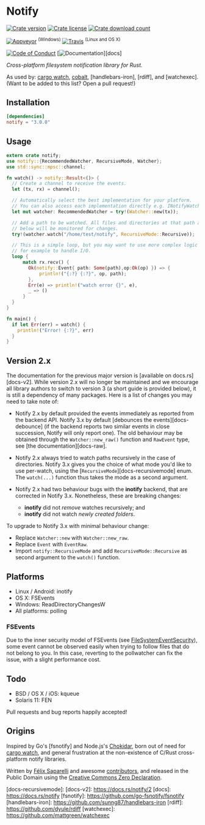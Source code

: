 # Notify

[![Crate version](https://img.shields.io/crates/v/notify.svg?style=flat-square)][crate]
[![Crate license](https://img.shields.io/crates/l/notify.svg?style=flat-square)][cc0]
[![Crate download count](https://img.shields.io/crates/d/notify.svg?style=flat-square)][crate]

[![Appveyor](https://img.shields.io/appveyor/ci/passcod/rsnotify.svg?style=flat-square)][build-windows] <sup>(Windows)</sup>
[![Travis](https://img.shields.io/travis/passcod/rsnotify.svg?style=flat-square)][build-unix] <sup>(Linux and OS X)</sup>

[![Code of Conduct](https://img.shields.io/badge/contributor-covenant-123456.svg?style=flat-square)][coc]
[![Documentation](https://img.shields.io/badge/documentation-docs.rs-df3600.svg?style=flat-square)][docs]


_Cross-platform filesystem notification library for Rust._


As used by: [cargo watch], [cobalt], [handlebars-iron], [rdiff], and
[watchexec]. (Want to be added to this list? Open a pull request!)

## Installation

```toml
[dependencies]
notify = "3.0.0"
```

## Usage

```rust
extern crate notify;
use notify::{RecommendedWatcher, RecursiveMode, Watcher};
use std::sync::mpsc::channel;

fn watch() -> notify::Result<()> {
  // Create a channel to receive the events.
  let (tx, rx) = channel();

  // Automatically select the best implementation for your platform.
  // You can also access each implementation directly e.g. INotifyWatcher.
  let mut watcher: RecommendedWatcher = try!(Watcher::new(tx));

  // Add a path to be watched. All files and directories at that path and
  // below will be monitored for changes.
  try!(watcher.watch("/home/test/notify", RecursiveMode::Recursive));

  // This is a simple loop, but you may want to use more complex logic here,
  // for example to handle I/O.
  loop {
      match rx.recv() {
        Ok(notify::Event{ path: Some(path),op:Ok(op) }) => {
            println!("{:?} {:?}", op, path);
        },
        Err(e) => println!("watch error {}", e),
        _ => ()
      }
  }
}

fn main() {
  if let Err(err) = watch() {
    println!("Error! {:?}", err)
  }
}
```

## Version 2.x

The documentation for the previous major version is [available on
docs.rs][docs-v2]. While version 2.x will no longer be maintained and we
encourage all library authors to switch to version 3 (a short guide is provided
below), it is still a dependency of many packages. Here is a list of changes
you may need to take note of:

- Notify 2.x by default provided the events immediately as reported from the
  backend API. Notify 3.x by default [debounces the events][docs-debounce] (if
  the backend reports two similar events in close succession, Notify will only
  report one). The old behaviour may be obtained through the
  `Watcher::new_raw()` function and `RawEvent` type, see [the
  documentation][docs-raw].

- Notify 2.x always tried to watch paths recursively in the case of
  directories. Notify 3.x gives you the choice of what mode you'd like to use
  per-watch, using the [`RecursiveMode`][docs-recursivemode] enum. The
  `watch(...)` function thus takes the mode as a second argument.

- Notify 2.x had two behaviour bugs with the **inotify** backend, that are
  corrected in Notify 3.x. Nonetheless, these are breaking changes:

  * **inotify** did not _remove_ watches recursively; and
  * **inotify** did not watch _newly created folders_.

To upgrade to Notify 3.x with minimal behaviour change:

- Replace `Watcher::new` with `Watcher::new_raw`.
- Replace `Event` with `EventRaw`.
- Import `notify::RecursiveMode` and add `RecursiveMode::Recursive` as second
  argument to the `watch()` function.

## Platforms

- Linux / Android: inotify
- OS X: FSEvents
- Windows: ReadDirectoryChangesW
- All platforms: polling

### FSEvents

Due to the inner security model of FSEvents (see [FileSystemEventSecurity]),
some event cannot be observed easily when trying to follow files that do not
belong to you. In this case, reverting to the pollwatcher can fix the issue,
with a slight performance cost.

## Todo

- BSD / OS X / iOS: kqueue
- Solaris 11: FEN

Pull requests and bug reports happily accepted!

## Origins

Inspired by Go's [fsnotify] and Node.js's [Chokidar], born out of need for
[cargo watch], and general frustration at the non-existence of C/Rust
cross-platform notify libraries.

Written by [Félix Saparelli] and awesome [contributors], and released in the
Public Domain using the [Creative Commons Zero Declaration][cc0].

[Chokidar]: https://github.com/paulmillr/chokidar
[FileSystemEventSecurity]: https://developer.apple.com/library/mac/documentation/Darwin/Conceptual/FSEvents_ProgGuide/FileSystemEventSecurity/FileSystemEventSecurity.html
[Félix Saparelli]: https://passcod.name
[build-unix]: https://travis-ci.org/passcod/rsnotify
[build-windows]: https://ci.appveyor.com/project/passcod/rsnotify
[cargo watch]: https://github.com/passcod/cargo-watch
[cc0]: https://creativecommons.org/publicdomain/zero/1.0/
[cobalt]: https://github.com/cobalt-org/cobalt.rs
[coc]: http://contributor-covenant.org/version/1/4/
[contributors]: https://github.com/passcod/rsnotify/graphs/contributors
[crate]: https://crates.io/crates/notify
[docs-debounced]:
[docs-raw]:
[docs-recursivemode]:
[docs-v2]: https://docs.rs/notify/2
[docs]: https://docs.rs/notify
[fsnotify]: https://github.com/go-fsnotify/fsnotify
[handlebars-iron]: https://github.com/sunng87/handlebars-iron
[rdiff]: https://github.com/dyule/rdiff
[watchexec]: https://github.com/mattgreen/watchexec
